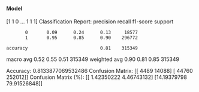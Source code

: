 #### Model
[1 1 0 ... 1 1 1]
Classification Report:
              precision    recall  f1-score   support

           0       0.09      0.24      0.13     18577
           1       0.95      0.85      0.90    296772

    accuracy                           0.81    315349
   macro avg       0.52      0.55      0.51    315349
weighted avg       0.90      0.81      0.85    315349

Accuracy: 0.8133877069532486
Confusion Matrix:
[[  4489  14088]
 [ 44760 252012]]
Confusion Matrix (%):
[[ 1.42350222  4.46743132]
 [14.19379798 79.91526848]]
